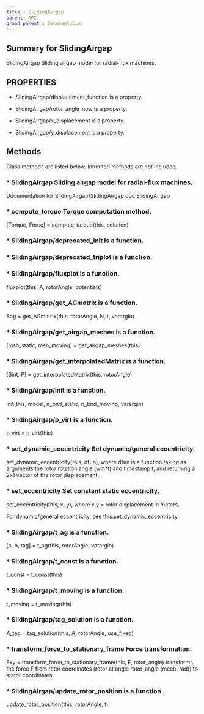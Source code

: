 ```yaml
---
title : SlidingAirgap
parent: API
grand_parent : Documentation
---
```

## Summary for SlidingAirgap
SlidingAirgap Sliding airgap model for radial-flux machines.
## PROPERTIES
* SlidingAirgap/displacement_function is a property.

* SlidingAirgap/rotor_angle_now is a property.

* SlidingAirgap/x_displacement is a property.

* SlidingAirgap/y_displacement is a property.

## Methods
Class methods are listed below. Inherited methods are not included.
### * SlidingAirgap Sliding airgap model for radial-flux machines.
Documentation for SlidingAirgap/SlidingAirgap
doc SlidingAirgap

### * compute_torque Torque computation method.

[Torque, Force] = compute_torque(this, solution)

### * SlidingAirgap/deprecated_init is a function.

### * SlidingAirgap/deprecated_triplot is a function.

### * SlidingAirgap/fluxplot is a function.
fluxplot(this, A, rotorAngle, potentials)

### * SlidingAirgap/get_AGmatrix is a function.
Sag = get_AGmatrix(this, rotorAngle, N, t, varargin)

### * SlidingAirgap/get_airgap_meshes is a function.
[msh_static, msh_moving] = get_airgap_meshes(this)

### * SlidingAirgap/get_interpolatedMatrix is a function.
[Sint, P] = get_interpolatedMatrix(this, rotorAngle)

### * SlidingAirgap/init is a function.
init(this, model, n_bnd_static, n_bnd_moving, varargin)

### * SlidingAirgap/p_virt is a function.
p_virt = p_virt(this)

### * set_dynamic_eccentricity Set dynamic/general eccentricity.

set_dynamic_eccentricity(this, dfun), where dfun is a
function taking as arguments the rotor rotation angle (wm*t)
and timestamp t, and returning a 2x1 vector of the rotor
displacement.

### * set_eccentricity Set constant static eccentricity.

set_eccentricity(this, x, y), where x,y = rotor displacement
in meters.

For dynamic/general eccentricity, see
this.set_dynamic_eccentricity.

### * SlidingAirgap/t_ag is a function.
[a, b, tag] = t_ag(this, rotorAngle, varargin)

### * SlidingAirgap/t_const is a function.
t_const = t_const(this)

### * SlidingAirgap/t_moving is a function.
t_moving = t_moving(this)

### * SlidingAirgap/tag_solution is a function.
A_tag = tag_solution(this, A, rotorAngle, use_fixed)

### * transform_force_to_stationary_frame Force transformation.

Fxy = transform_force_to_stationary_frame(this, F, rotor_angle)
transforms the force F from rotor coordinates (rotor at angle
rotor_angle (mech. rad)) to stator coordinates.

### * SlidingAirgap/update_rotor_position is a function.
update_rotor_position(this, rotorAngle, t)

